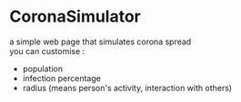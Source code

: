 # CoronaSimulator
a simple web page that simulates corona spread  
you can customise :  
 - population
 - infection percentage
 - radius (means person's activity, interaction with others)
